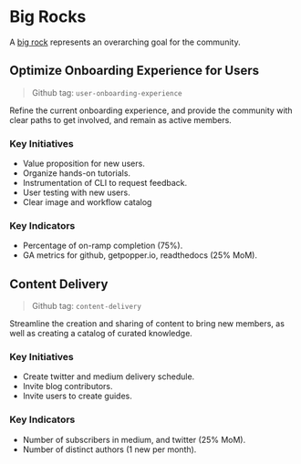 # Big Rocks

A [big rock](https://www.jonobacon.com/resources/samplebigrocks/) 
represents an overarching goal for the community.

## Optimize Onboarding Experience for Users

> Github tag: `user-onboarding-experience`

Refine the current onboarding experience, and provide the community 
with clear paths to get involved, and remain as active members.

### Key Initiatives

  * Value proposition for new users.
  * Organize hands-on tutorials.
  * Instrumentation of CLI to request feedback.
  * User testing with new users.
  * Clear image and workflow catalog

### Key Indicators

  * Percentage of on-ramp completion (75%).
  * GA metrics for github, getpopper.io, readthedocs (25% MoM).

## Content Delivery

> Github tag: `content-delivery`

Streamline the creation and sharing of content to bring new members, 
as well as creating a catalog of curated knowledge.

### Key Initiatives

  * Create twitter and medium delivery schedule.
  * Invite blog contributors.
  * Invite users to create guides.

### Key Indicators

  * Number of subscribers in medium, and twitter (25% MoM).
  * Number of distinct authors (1 new per month).
